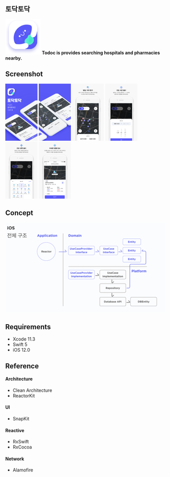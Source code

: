## 토닥토닥

<img src="./pictures/splashIcon.png"/> **Todoc is provides searching hospitals and pharmacies nearby.**

## Screenshot

<img src="./pictures/screen1.png" width="20%" height="20%"/> <img src="./pictures/screen2.png" width="20%" height="20%"/>
<img src="./pictures/screen3.png" width="20%" height="20%"/> <img src="./pictures/screen4.png" width="20%" height="20%"/> 
<img src="./pictures/screen5.png" width="20%" height="20%"/> <img src="./pictures/screen6.png" width="20%" height="20%"/> 

## Concept

<img src="./pictures/architecture.png"/>

## Requirements
- Xcode 11.3
- Swift 5
- iOS 12.0


## Reference
#### Architecture
- Clean Architecture
- ReactorKit

#### UI
- SnapKit

#### Reactive
- RxSwift
- RxCocoa

#### Network
- Alamofire
